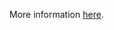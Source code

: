 More information [here](https://docs.bridgecrew.io/docs/ensure-aws-nacl-does-not-allow-ingress-from-00000-to-port-21).

